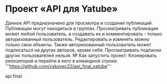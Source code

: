 # Проект «API для Yatube»
Данное API предназначено для просмотра и создания публикаций.
Публикации могут находиться в группах.
Просматривать публикации может любой пользователь, а создавать их и комментировать - только авторизованный пользователь.
Редактировать и изменять можно только свои объекты.
Также авторизованный пользователь может подписаться на других авторов, кроме себя. Просматривать подписки других пользователей нельзя.
№ Как запустить проект:
Клонировать репозиторий и перейти в него в командной строке:
'''https://github.com/cskovec22/api_final_yatube'''


api final
